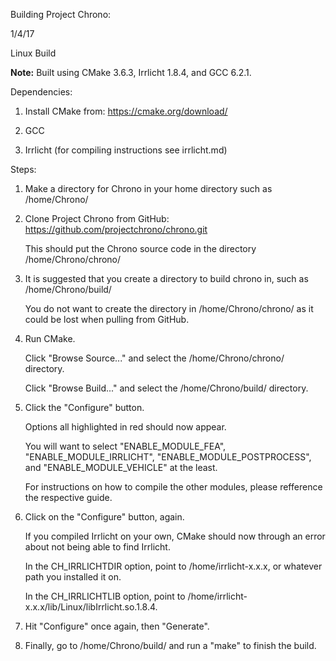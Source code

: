 Building Project Chrono:

1/4/17

Linux Build

**Note:** Built using CMake 3.6.3, Irrlicht 1.8.4, and GCC 6.2.1.

Dependencies:

1. Install CMake from: https://cmake.org/download/

2. GCC

3. Irrlicht (for compiling instructions see irrlicht.md)


Steps:

1. Make a directory for Chrono in your home directory such as /home/Chrono/

2. Clone Project Chrono from GitHub: https://github.com/projectchrono/chrono.git

	This should put the Chrono source code in the directory /home/Chrono/chrono/
	
3. It is suggested that you create a directory to build chrono in, such as /home/Chrono/build/

	You do not want to create the directory in /home/Chrono/chrono/ as it could be lost when pulling from GitHub.
	
4. Run CMake.

	Click "Browse Source..." and select the /home/Chrono/chrono/ directory.
	
	Click "Browse Build..." and select the /home/Chrono/build/ directory.
	
5. Click the "Configure" button.

	Options all highlighted in red should now appear.
	
	You will want to select "ENABLE_MODULE_FEA", "ENABLE_MODULE_IRRLICHT", "ENABLE_MODULE_POSTPROCESS", and "ENABLE_MODULE_VEHICLE" at the least.
	
	For instructions on how to compile the other modules, please refference the respective guide.
6. Click on the "Configure" button, again.

	If you compiled Irrlicht on your own, CMake should now through an error about not being able to find Irrlicht.
	
	In the CH_IRRLICHTDIR option, point to /home/irrlicht-x.x.x, or whatever path you installed it on.
	
	In the CH_IRRLICHTLIB option, point to /home/irrlicht-x.x.x/lib/Linux/libIrrlicht.so.1.8.4.
	
7. Hit "Configure" once again, then "Generate".

8. Finally, go to /home/Chrono/build/ and run a "make" to finish the build.
